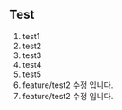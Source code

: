 ## Test

1. test1
2. test2
3. test3
4. test4
5. test5
6. feature/test2 수정 입니다.
7. feature/test2 수정 입니다.